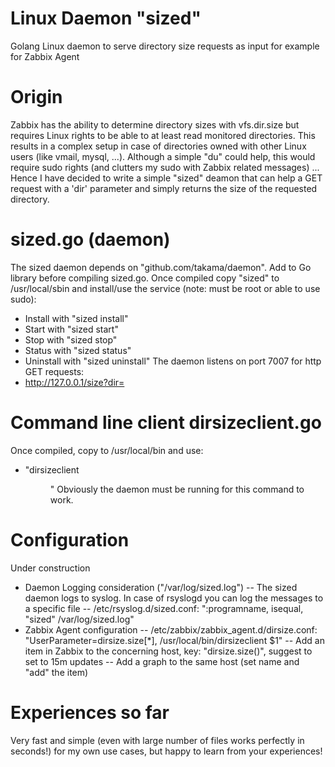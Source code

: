 # Linux Daemon "sized"
Golang Linux daemon to serve directory size requests as input for example for Zabbix Agent
# Origin
Zabbix has the ability to determine directory sizes with vfs.dir.size but requires Linux rights to be able to at least read monitored directories. This results in a complex setup in case of directories owned with other Linux users (like vmail, mysql, ...).
Although a simple "du" could help, this would require sudo rights (and clutters my sudo with Zabbix related messages) ...
Hence I have decided to write a simple "sized" deamon that can help a GET request with a 'dir' parameter and simply returns the size of the requested directory.
# sized.go (daemon)
The sized daemon depends on "github.com/takama/daemon". Add to Go library before compiling sized.go.
Once compiled copy "sized" to /usr/local/sbin and install/use the service (note: must be root or able to use sudo):
- Install with "sized install"
- Start with "sized start"
- Stop with "sized stop"
- Status with "sized status"
- Uninstall with "sized uninstall"
The daemon listens on port 7007 for http GET requests:
- http://127.0.0.1/size?dir=<dir>
# Command line client dirsizeclient.go
Once compiled, copy to /usr/local/bin and use:
  - "dirsizeclient <dir>"
Obviously the daemon must be running for this command to work.
# Configuration
Under construction
- Daemon Logging consideration ("/var/log/sized.log")
  -- The sized daemon logs to syslog. In case of rsyslogd you can log the messages to a specific file
  -- /etc/rsyslog.d/sized.conf: ":programname, isequal, "sized" /var/log/sized.log"
- Zabbix Agent configuration
  -- /etc/zabbix/zabbix_agent.d/dirsize.conf: "UserParameter=dirsize.size[*], /usr/local/bin/dirsizeclient $1"
  -- Add an item in Zabbix to the concerning host, key: "dirsize.size(<directory>)", suggest to set to 15m updates
  -- Add a graph to the same host (set name and "add" the item)
# Experiences so far
Very fast and simple (even with large number of files works perfectly in seconds!) for my own use cases, but happy to learn from your experiences!
